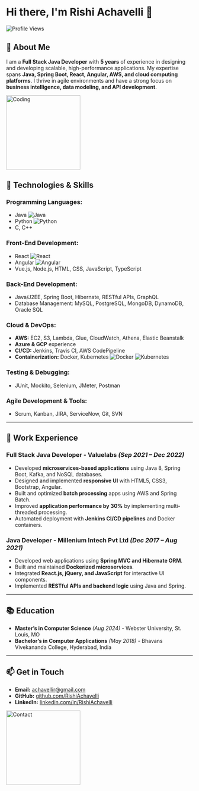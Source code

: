 # Hi there, I'm Rishi Achavelli 👋

![Profile Views](https://komarev.com/ghpvc/?username=Achavellir&style=flat-square&color=blue)

## 🚀 About Me
I am a **Full Stack Java Developer** with **5 years** of experience in designing and developing scalable, high-performance applications. My expertise spans **Java, Spring Boot, React, Angular, AWS, and cloud computing platforms**. I thrive in agile environments and have a strong focus on **business intelligence, data modeling, and API development**.

<img src="https://octodex.github.com/images/inspectocat.jpg" alt="Coding" width="200"/>

## 🔧 Technologies & Skills

### **Programming Languages:**
- Java ![Java](https://img.shields.io/badge/Java-ED8B00?style=for-the-badge&logo=java&logoColor=white)
- Python ![Python](https://img.shields.io/badge/Python-3776AB?style=for-the-badge&logo=python&logoColor=white)
- C, C++

### **Front-End Development:**
- React ![React](https://img.shields.io/badge/React-20232A?style=for-the-badge&logo=react&logoColor=61DAFB)
- Angular ![Angular](https://img.shields.io/badge/Angular-DD0031?style=for-the-badge&logo=angular&logoColor=white)
- Vue.js, Node.js, HTML, CSS, JavaScript, TypeScript

### **Back-End Development:**
- Java/J2EE, Spring Boot, Hibernate, RESTful APIs, GraphQL
- Database Management: MySQL, PostgreSQL, MongoDB, DynamoDB, Oracle SQL

### **Cloud & DevOps:**
- **AWS:** EC2, S3, Lambda, Glue, CloudWatch, Athena, Elastic Beanstalk
- **Azure & GCP** experience
- **CI/CD:** Jenkins, Travis CI, AWS CodePipeline
- **Containerization:** Docker, Kubernetes ![Docker](https://img.shields.io/badge/Docker-2CA5E0?style=for-the-badge&logo=docker&logoColor=white) ![Kubernetes](https://img.shields.io/badge/Kubernetes-326CE5?style=for-the-badge&logo=kubernetes&logoColor=white)

### **Testing & Debugging:**
- JUnit, Mockito, Selenium, JMeter, Postman

### **Agile Development & Tools:**
- Scrum, Kanban, JIRA, ServiceNow, Git, SVN

---

## 💼 Work Experience

### **Full Stack Java Developer** - Valuelabs _(Sep 2021 – Dec 2022)_
- Developed **microservices-based applications** using Java 8, Spring Boot, Kafka, and NoSQL databases.
- Designed and implemented **responsive UI** with HTML5, CSS3, Bootstrap, Angular.
- Built and optimized **batch processing** apps using AWS and Spring Batch.
- Improved **application performance by 30%** by implementing multi-threaded processing.
- Automated deployment with **Jenkins CI/CD pipelines** and Docker containers.

### **Java Developer** - Millenium Intech Pvt Ltd _(Dec 2017 – Aug 2021)_
- Developed web applications using **Spring MVC and Hibernate ORM**.
- Built and maintained **Dockerized microservices**.
- Integrated **React.js, jQuery, and JavaScript** for interactive UI components.
- Implemented **RESTful APIs and backend logic** using Java and Spring.

---

## 📚 Education
- **Master’s in Computer Science** _(Aug 2024)_ - Webster University, St. Louis, MO
- **Bachelor’s in Computer Applications** _(May 2018)_ - Bhavans Vivekananda College, Hyderabad, India

---

## 📫 Get in Touch
- **Email:** achavellir@gmail.com
- **GitHub:** [github.com/RishiAchavelli](https://github.com/RishiAchavelli)
- **LinkedIn:** [linkedin.com/in/RishiAchavelli](https://www.linkedin.com/in/RishiAchavelli)

<img src="https://octodex.github.com/images/stormtroopocat.jpg" alt="Contact" width="200"/>

<!---
Achavellir/Achavellir is a ✨ special ✨ repository because its `README.md` (this file) appears on your GitHub profile.
You can click the Preview link to take a look at your changes.
--->
